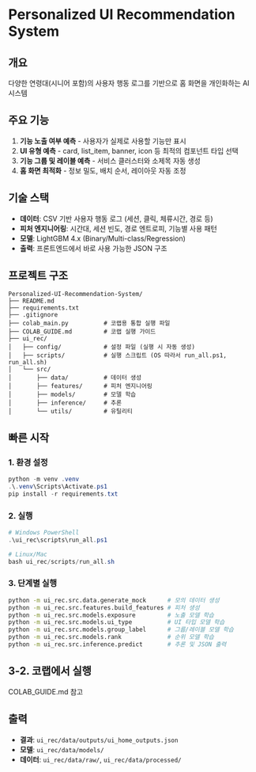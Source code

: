 # Personalized UI Recommendation System

## 개요
다양한 연령대(시니어 포함)의 사용자 행동 로그를 기반으로 홈 화면을 개인화하는 AI 시스템

## 주요 기능
1. **기능 노출 여부 예측** - 사용자가 실제로 사용할 기능만 표시
2. **UI 유형 예측** - card, list_item, banner, icon 등 최적의 컴포넌트 타입 선택
3. **기능 그룹 및 레이블 예측** - 서비스 클러스터와 소제목 자동 생성
4. **홈 화면 최적화** - 정보 밀도, 배치 순서, 레이아웃 자동 조정

## 기술 스택
- **데이터**: CSV 기반 사용자 행동 로그 (세션, 클릭, 체류시간, 경로 등)
- **피처 엔지니어링**: 시간대, 세션 빈도, 경로 엔트로피, 기능별 사용 패턴
- **모델**: LightGBM 4.x (Binary/Multi-class/Regression)
- **출력**: 프론트엔드에서 바로 사용 가능한 JSON 구조

## 프로젝트 구조
```
Personalized-UI-Recommendation-System/
├── README.md
├── requirements.txt
├── .gitignore
├── colab_main.py          # 코랩용 통합 실행 파일
├── COLAB_GUIDE.md         # 코랩 실행 가이드
├── ui_rec/
│   ├── config/            # 설정 파일 (실행 시 자동 생성)
│   ├── scripts/           # 실행 스크립트 (OS 따라서 run_all.ps1, run_all.sh)
│   └── src/              
│       ├── data/          # 데이터 생성
│       ├── features/      # 피처 엔지니어링
│       ├── models/        # 모델 학습
│       ├── inference/     # 추론
│       └── utils/         # 유틸리티
```

## 빠른 시작

### 1. 환경 설정
```powershell
python -m venv .venv
.\.venv\Scripts\Activate.ps1
pip install -r requirements.txt
```

### 2. 실행
```powershell
# Windows PowerShell
.\ui_rec\scripts\run_all.ps1

# Linux/Mac
bash ui_rec/scripts/run_all.sh
```

### 3. 단계별 실행
```bash
python -m ui_rec.src.data.generate_mock      # 모의 데이터 생성
python -m ui_rec.src.features.build_features # 피처 생성
python -m ui_rec.src.models.exposure         # 노출 모델 학습
python -m ui_rec.src.models.ui_type          # UI 타입 모델 학습
python -m ui_rec.src.models.group_label      # 그룹/레이블 모델 학습
python -m ui_rec.src.models.rank             # 순위 모델 학습
python -m ui_rec.src.inference.predict       # 추론 및 JSON 출력
```

## 3-2. 코랩에서 실행
COLAB_GUIDE.md 참고

## 출력
- **결과**: `ui_rec/data/outputs/ui_home_outputs.json`
- **모델**: `ui_rec/data/models/`
- **데이터**: `ui_rec/data/raw/`, `ui_rec/data/processed/`